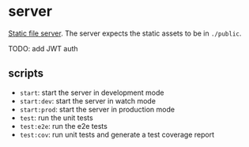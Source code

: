 # server

[Static file server](https://docs.nestjs.com/recipes/serve-static). The server expects the static assets to be in `./public`.

TODO: add JWT auth

## scripts

- `start`: start the server in development mode
- `start:dev`: start the server in watch mode
- `start:prod`: start the server in production mode
- `test`: run the unit tests
- `test:e2e`: run the e2e tests
- `test:cov`: run unit tests and generate a test coverage report
